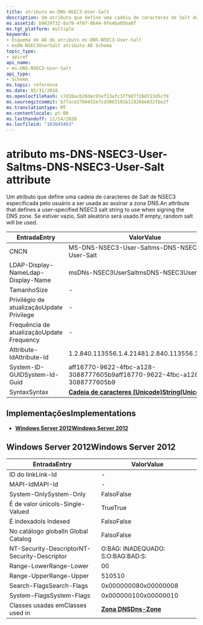 ```yaml
---
title: atributo ms-DNS-NSEC3-User-Salt
description: Um atributo que define uma cadeia de caracteres de Salt de NSEC3 especificada pelo usuário a ser usada ao assinar a zona DNS. Se estiver vazio, Salt aleatório será usado.
ms.assetid: b9829732-8a79-4f07-8644-9fe4ba05ba8f
ms.tgt_platform: multiple
keywords:
- Esquema de AD do atributo ms-DNS-NSEC3-User-Salt
- msDN-NSEC3UserSalt atributo AD Schema
topic_type:
- apiref
api_name:
- ms-DNS-NSEC3-User-Salt
api_type:
- Schema
ms.topic: reference
ms.date: 05/31/2018
ms.openlocfilehash: c7d28acb28dec95ef13afc37f9d7f26d713d5cf9
ms.sourcegitcommit: b77ace27b0432e7cd3863191b11926be032fbe2f
ms.translationtype: MT
ms.contentlocale: pt-BR
ms.lasthandoff: 12/14/2020
ms.locfileid: "103645463"
---
```

# <a name="ms-dns-nsec3-user-salt-attribute"></a><span data-ttu-id="e2ee5-106">atributo ms-DNS-NSEC3-User-Salt</span><span class="sxs-lookup"><span data-stu-id="e2ee5-106">ms-DNS-NSEC3-User-Salt attribute</span></span>

<span data-ttu-id="e2ee5-107">Um atributo que define uma cadeia de caracteres de Salt de NSEC3 especificada pelo usuário a ser usada ao assinar a zona DNS.</span><span class="sxs-lookup"><span data-stu-id="e2ee5-107">An attribute that defines a user-specified NSEC3 salt string to use when signing the DNS zone.</span></span> <span data-ttu-id="e2ee5-108">Se estiver vazio, Salt aleatório será usado.</span><span class="sxs-lookup"><span data-stu-id="e2ee5-108">If empty, random salt will be used.</span></span>



| <span data-ttu-id="e2ee5-109">Entrada</span><span class="sxs-lookup"><span data-stu-id="e2ee5-109">Entry</span></span> | <span data-ttu-id="e2ee5-110">Valor</span><span class="sxs-lookup"><span data-stu-id="e2ee5-110">Value</span></span> |
|-------------------|---------------------------------------------|
| <span data-ttu-id="e2ee5-111">CN</span><span class="sxs-lookup"><span data-stu-id="e2ee5-111">CN</span></span>                | <span data-ttu-id="e2ee5-112">MS-DNS-NSEC3-User-Salt</span><span class="sxs-lookup"><span data-stu-id="e2ee5-112">ms-DNS-NSEC3-User-Salt</span></span>                      |
| <span data-ttu-id="e2ee5-113">LDAP-Display-Name</span><span class="sxs-lookup"><span data-stu-id="e2ee5-113">Ldap-Display-Name</span></span> | <span data-ttu-id="e2ee5-114">msDNs-NSEC3UserSalt</span><span class="sxs-lookup"><span data-stu-id="e2ee5-114">msDNS-NSEC3UserSalt</span></span>                         |
| <span data-ttu-id="e2ee5-115">Tamanho</span><span class="sxs-lookup"><span data-stu-id="e2ee5-115">Size</span></span>              | \-                                          |
| <span data-ttu-id="e2ee5-116">Privilégio de atualização</span><span class="sxs-lookup"><span data-stu-id="e2ee5-116">Update Privilege</span></span>  | \-                                          |
| <span data-ttu-id="e2ee5-117">Frequência de atualização</span><span class="sxs-lookup"><span data-stu-id="e2ee5-117">Update Frequency</span></span>  | \-                                          |
| <span data-ttu-id="e2ee5-118">Attribute-Id</span><span class="sxs-lookup"><span data-stu-id="e2ee5-118">Attribute-Id</span></span>      | <span data-ttu-id="e2ee5-119">1.2.840.113556.1.4.2148</span><span class="sxs-lookup"><span data-stu-id="e2ee5-119">1.2.840.113556.1.4.2148</span></span>                     |
| <span data-ttu-id="e2ee5-120">System-ID-GUID</span><span class="sxs-lookup"><span data-stu-id="e2ee5-120">System-Id-Guid</span></span>    | <span data-ttu-id="e2ee5-121">aff16770-9622-4fbc-a128-3088777605b9</span><span class="sxs-lookup"><span data-stu-id="e2ee5-121">aff16770-9622-4fbc-a128-3088777605b9</span></span>        |
| <span data-ttu-id="e2ee5-122">Syntax</span><span class="sxs-lookup"><span data-stu-id="e2ee5-122">Syntax</span></span>            | [<span data-ttu-id="e2ee5-123">**Cadeia de caracteres (Unicode)**</span><span class="sxs-lookup"><span data-stu-id="e2ee5-123">**String(Unicode)**</span></span>](s-string-unicode.md) |



## <a name="implementations"></a><span data-ttu-id="e2ee5-124">Implementações</span><span class="sxs-lookup"><span data-stu-id="e2ee5-124">Implementations</span></span>

-   [<span data-ttu-id="e2ee5-125">**Windows Server 2012**</span><span class="sxs-lookup"><span data-stu-id="e2ee5-125">**Windows Server 2012**</span></span>](#windows-server-2012)

## <a name="windows-server-2012"></a><span data-ttu-id="e2ee5-126">Windows Server 2012</span><span class="sxs-lookup"><span data-stu-id="e2ee5-126">Windows Server 2012</span></span>



| <span data-ttu-id="e2ee5-127">Entrada</span><span class="sxs-lookup"><span data-stu-id="e2ee5-127">Entry</span></span> | <span data-ttu-id="e2ee5-128">Valor</span><span class="sxs-lookup"><span data-stu-id="e2ee5-128">Value</span></span> |
|------------------------|------------------------------------------|
| <span data-ttu-id="e2ee5-129">ID do link</span><span class="sxs-lookup"><span data-stu-id="e2ee5-129">Link-Id</span></span>                | \-                                       |
| <span data-ttu-id="e2ee5-130">MAPI-Id</span><span class="sxs-lookup"><span data-stu-id="e2ee5-130">MAPI-Id</span></span>                | \-                                       |
| <span data-ttu-id="e2ee5-131">System-Only</span><span class="sxs-lookup"><span data-stu-id="e2ee5-131">System-Only</span></span>            | <span data-ttu-id="e2ee5-132">Falso</span><span class="sxs-lookup"><span data-stu-id="e2ee5-132">False</span></span>                                    |
| <span data-ttu-id="e2ee5-133">É de valor único</span><span class="sxs-lookup"><span data-stu-id="e2ee5-133">Is-Single-Valued</span></span>       | <span data-ttu-id="e2ee5-134">True</span><span class="sxs-lookup"><span data-stu-id="e2ee5-134">True</span></span>                                     |
| <span data-ttu-id="e2ee5-135">É indexado</span><span class="sxs-lookup"><span data-stu-id="e2ee5-135">Is Indexed</span></span>             | <span data-ttu-id="e2ee5-136">Falso</span><span class="sxs-lookup"><span data-stu-id="e2ee5-136">False</span></span>                                    |
| <span data-ttu-id="e2ee5-137">No catálogo global</span><span class="sxs-lookup"><span data-stu-id="e2ee5-137">In Global Catalog</span></span>      | <span data-ttu-id="e2ee5-138">Falso</span><span class="sxs-lookup"><span data-stu-id="e2ee5-138">False</span></span>                                    |
| <span data-ttu-id="e2ee5-139">NT-Security-Descriptor</span><span class="sxs-lookup"><span data-stu-id="e2ee5-139">NT-Security-Descriptor</span></span> | <span data-ttu-id="e2ee5-140">O:BAG: INADEQUADO: S:</span><span class="sxs-lookup"><span data-stu-id="e2ee5-140">O:BAG:BAD:S:</span></span>                             |
| <span data-ttu-id="e2ee5-141">Range-Lower</span><span class="sxs-lookup"><span data-stu-id="e2ee5-141">Range-Lower</span></span>            | <span data-ttu-id="e2ee5-142">0</span><span class="sxs-lookup"><span data-stu-id="e2ee5-142">0</span></span>                                        |
| <span data-ttu-id="e2ee5-143">Range-Upper</span><span class="sxs-lookup"><span data-stu-id="e2ee5-143">Range-Upper</span></span>            | <span data-ttu-id="e2ee5-144">510</span><span class="sxs-lookup"><span data-stu-id="e2ee5-144">510</span></span>                                      |
| <span data-ttu-id="e2ee5-145">Search-Flags</span><span class="sxs-lookup"><span data-stu-id="e2ee5-145">Search-Flags</span></span>           | <span data-ttu-id="e2ee5-146">0x00000008</span><span class="sxs-lookup"><span data-stu-id="e2ee5-146">0x00000008</span></span>                               |
| <span data-ttu-id="e2ee5-147">System-Flags</span><span class="sxs-lookup"><span data-stu-id="e2ee5-147">System-Flags</span></span>           | <span data-ttu-id="e2ee5-148">0x00000010</span><span class="sxs-lookup"><span data-stu-id="e2ee5-148">0x00000010</span></span>                               |
| <span data-ttu-id="e2ee5-149">Classes usadas em</span><span class="sxs-lookup"><span data-stu-id="e2ee5-149">Classes used in</span></span>        | [<span data-ttu-id="e2ee5-150">**Zona DNS**</span><span class="sxs-lookup"><span data-stu-id="e2ee5-150">**Dns-Zone**</span></span>](c-dnszone.md)<br/> |



 

 






